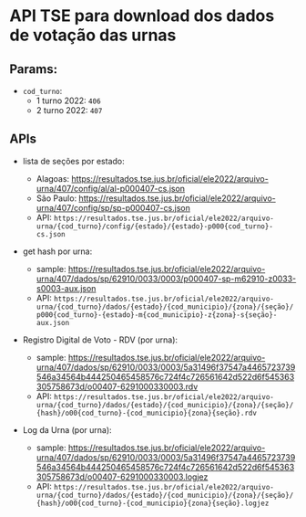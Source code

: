 # API TSE para download dos dados de votação das urnas

## Params:
- `cod_turno`:
    - 1 turno 2022: `406`
    - 2 turno 2022: `407`

## APIs
- lista de seções por estado:
    - Alagoas: https://resultados.tse.jus.br/oficial/ele2022/arquivo-urna/407/config/al/al-p000407-cs.json
    - São Paulo: https://resultados.tse.jus.br/oficial/ele2022/arquivo-urna/407/config/sp/sp-p000407-cs.json
    - API: `https://resultados.tse.jus.br/oficial/ele2022/arquivo-urna/{cod_turno}/config/{estado}/{estado}-p000{cod_turno}-cs.json`

- get hash por urna:
    - sample: https://resultados.tse.jus.br/oficial/ele2022/arquivo-urna/407/dados/sp/62910/0033/0003/p000407-sp-m62910-z0033-s0003-aux.json
    - API: `https://resultados.tse.jus.br/oficial/ele2022/arquivo-urna/{cod_turno}/dados/{estado}/{cod_municipio}/{zona}/{seção}/p000{cod_turno}-{estado}-m{cod_municipio}-z{zona}-s{seção}-aux.json`

- Registro Digital de Voto - RDV (por urna):
    - sample: https://resultados.tse.jus.br/oficial/ele2022/arquivo-urna/407/dados/sp/62910/0033/0003/5a31496f37547a4465723739546a34564b444250465458576c724f4c726561642d522d6f545363305758673d/o00407-6291000330003.rdv
    - API: `https://resultados.tse.jus.br/oficial/ele2022/arquivo-urna/{cod_turno}/dados/{estado}/{cod_municipio}/{zona}/{seção}/{hash}/o00{cod_turno}-{cod_municipio}{zona}{seção}.rdv`

- Log da Urna (por urna):
    - sample: https://resultados.tse.jus.br/oficial/ele2022/arquivo-urna/407/dados/sp/62910/0033/0003/5a31496f37547a4465723739546a34564b444250465458576c724f4c726561642d522d6f545363305758673d/o00407-6291000330003.logjez
    - API: `https://resultados.tse.jus.br/oficial/ele2022/arquivo-urna/{cod_turno}/dados/{estado}/{cod_municipio}/{zona}/{seção}/{hash}/o00{cod_turno}-{cod_municipio}{zona}{seção}.logjez`
